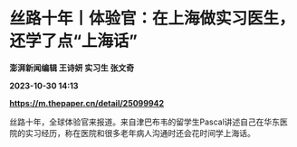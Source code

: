 # 丝路十年丨体验官：在上海做实习医生，还学了点“上海话”
**澎湃新闻编辑 王诗妍 实习生 张文奇**

**2023-10-30 14:13**

**https://m.thepaper.cn/detail/25099942**

丝路十年，全球体验官来报道。来自津巴布韦的留学生Pascal讲述自己在华东医院的实习经历，称在医院和很多老年病人沟通时还会花时间学上海话。